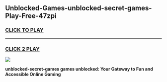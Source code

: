
## Unblocked-Games-unblocked-secret-games-Play-Free-47zpi
<h3>
<a href="https://premium76.site?title=unblocked-secret-games&ref=15A">CLICK TO PLAY</a></h3>
<hr>

<h3>
<a href="https://premium76.site?title=unblocked-secret-games&ref=15A">CLICK 2 PLAY</a>
  
</h3>

<a href="https://premium76.site?title=unblocked-secret-games&ref=15A"><img src="https://clearcache.store/games.png"></a>


**unblocked-secret-games games unblocked: Your Gateway to Fun and Accessible Online Gaming**
